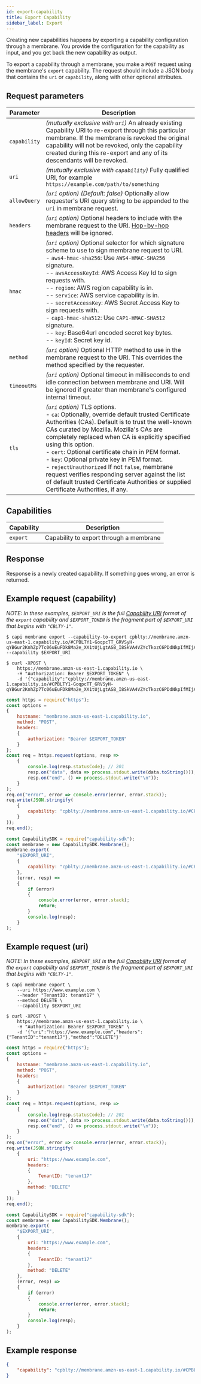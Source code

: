```yaml
---
id: export-capability
title: Export Capability
sidebar_label: Export
---
```


Creating new capabilities happens by exporting a capability configuration through a membrane. You provide the configuration for the capability as input, and you get back the new capability as output.

To export a capability through a membrane, you make a `POST` request using the membrane's `export` capability. The request should include a JSON body that contains the `uri` or `capability`, along with other optional attributes.

## Request parameters

| Parameter | Description
| --------- | ----------- |
| `capability` | _(mutually exclusive with `uri`)_ An already existing Capability URI to re-export through this particular membrane. If the membrane is revoked the original capability will not be revoked, only the capability created during this re-export and any of its descendants will be revoked.
| `uri` | _(mutually exclusive with `capability`)_ Fully qualified URI, for example `https://example.com/path/to/something`
| `allowQuery` | _(`uri` option)_ _(Default: false)_ Optionally allow requester's URI query string to be appended to the `uri` in membrane request.
| `headers` | _(`uri` option)_ Optional headers to include with the membrane request to the URI. [Hop-by-hop headers](https://developer.mozilla.org/en-US/docs/Web/HTTP/Headers#hbh) will be ignored.
| `hmac` | _(`uri` option)_ Optional selector for which signature scheme to use to sign membrane request to URI.<br/>- `aws4-hmac-sha256`: Use `AWS4-HMAC-SHA256` signature.<br/>-- `awsAccessKeyId`: AWS Access Key Id to sign requests with.<br/>-- `region`: AWS region capability is in.<br/>-- `service`: AWS service capability is in.<br/>-- `secretAccessKey`: AWS Secret Access Key to sign requests with.<br/>- `cap1-hmac-sha512`: Use `CAP1-HMAC-SHA512` signature.<br/>-- `key`: Base64url encoded secret key bytes.<br/>-- `keyId`: Secret key id.
| `method` | _(`uri` option)_ Optional HTTP method to use in the membrane request to the URI. This overrides the method specified by the requester.
| `timeoutMs` | _(`uri` option)_ Optional timeout in milliseconds to end idle connection between membrane and URI. Will be ignored if greater than membrane's configured internal timeout.
| `tls` | _(`uri` option)_ TLS options.<br/>- `ca`: Optionally, override default trusted Certificate Authorities (CAs). Default is to trust the well-known CAs curated by Mozilla. Mozilla's CAs are completely replaced when CA is explicitly specified using this option.<br/>- `cert`: Optional certificate chain in PEM format.<br/>- `key`: Optional private key in PEM format.<br/>- `rejectUnauthorized` If not `false`, membrane request verifies responding server against the list of default trusted Certificate Authorities or supplied Certificate Authorities, if any.

## Capabilities

| Capability | Description
| ---------- | ----------- |
| `export`   | Capability to export through a membrane

## Response

Response is a newly created capability. If something goes wrong, an error is returned.

## Example request (capability)

_NOTE: In these examples, `$EXPORT_URI` is the full [Capability URI](https://github.com/capabilityio/capability-uri#capability-uri-scheme) format of the `export` capability and `$EXPORT_TOKEN` is the fragment part of `$EXPORT_URI` that begins with `"CBLTY-1"`._

<!--DOCUSAURUS_CODE_TABS-->
<!--capi-->
```plaintext
$ capi membrane export --capability-to-export cpblty://membrane.amzn-us-east-1.capability.io/#CPBLTY1-GoqpcTT_GRVSyH-qYBGur2KnhZp7Tc06uEuFDk8Ma2e_XX1tUjLgtASB_I8SkVA4VZYcTkozC6PDdNkpIfMIjA --capability $EXPORT_URI
```
<!--curl-->
```plaintext
$ curl -XPOST \
    https://membrane.amzn-us-east-1.capability.io \
    -H "Authorization: Bearer $EXPORT_TOKEN" \
    -d '{"capability":"cpblty://membrane.amzn-us-east-1.capability.io/#CPBLTY1-GoqpcTT_GRVSyH-qYBGur2KnhZp7Tc06uEuFDk8Ma2e_XX1tUjLgtASB_I8SkVA4VZYcTkozC6PDdNkpIfMIjA"}'
```
<!--node.js-->
```javascript
const https = require("https");
const options =
{
    hostname: "membrane.amzn-us-east-1.capability.io",
    method: "POST",
    headers:
    {
        authorization: "Bearer $EXPORT_TOKEN"
    }
};
const req = https.request(options, resp =>
    {
        console.log(resp.statusCode); // 201
        resp.on("data", data => process.stdout.write(data.toString()));
        resp.on("end", () => process.stdout.write("\n"));
    }
);
req.on("error", error => console.error(error, error.stack));
req.write(JSON.stringify(
    {
        capability: "cpblty://membrane.amzn-us-east-1.capability.io/#CPBLTY1-GoqpcTT_GRVSyH-qYBGur2KnhZp7Tc06uEuFDk8Ma2e_XX1tUjLgtASB_I8SkVA4VZYcTkozC6PDdNkpIfMIjA"
    }
));
req.end();
```
<!--capability-sdk-js-->
```javascript
const CapabilitySDK = require("capability-sdk");
const membrane = new CapabilitySDK.Membrane();
membrane.export(
    "$EXPORT_URI",
    {
        capability: "cpblty://membrane.amzn-us-east-1.capability.io/#CPBLTY1-GoqpcTT_GRVSyH-qYBGur2KnhZp7Tc06uEuFDk8Ma2e_XX1tUjLgtASB_I8SkVA4VZYcTkozC6PDdNkpIfMIjA"
    },
    (error, resp) =>
    {
        if (error)
        {
            console.error(error, error.stack);
            return;
        }
        console.log(resp);
    }
);
```
<!--END_DOCUSAURUS_CODE_TABS-->

## Example request (uri)

_NOTE: In these examples, `$EXPORT_URI` is the full [Capability URI](https://github.com/capabilityio/capability-uri#capability-uri-scheme) format of the `export` capability and `$EXPORT_TOKEN` is the fragment part of `$EXPORT_URI` that begins with `"CBLTY-1"`._

<!--DOCUSAURUS_CODE_TABS-->
<!--capi-->
```plaintext
$ capi membrane export \
    --uri https://www.example.com \
    --header "TenantID: tenant17" \
    --method DELETE \
    --capability $EXPORT_URI
```
<!--curl-->
```plaintext
$ curl -XPOST \
    https://membrane.amzn-us-east-1.capability.io \
    -H "Authorization: Bearer $EXPORT_TOKEN" \
    -d '{"uri":"https://www.example.com","headers":{"TenantID":"tenant17"},"method":"DELETE"}'
```
<!--node.js-->
```javascript
const https = require("https");
const options =
{
    hostname: "membrane.amzn-us-east-1.capability.io",
    method: "POST",
    headers:
    {
        authorization: "Bearer $EXPORT_TOKEN"
    }
};
const req = https.request(options, resp =>
    {
        console.log(resp.statusCode); // 201
        resp.on("data", data => process.stdout.write(data.toString()));
        resp.on("end", () => process.stdout.write("\n"));
    }
);
req.on("error", error => console.error(error, error.stack));
req.write(JSON.stringify(
    {
        uri: "https://www.example.com",
        headers:
        {
            TenantID: "tenant17"
        },
        method: "DELETE"
    }
));
req.end();
```
<!--capability-sdk-js-->
```javascript
const CapabilitySDK = require("capability-sdk");
const membrane = new CapabilitySDK.Membrane();
membrane.export(
    "$EXPORT_URI",
    {
        uri: "https://www.example.com",
        headers:
        {
            TenantID: "tenant17"
        },
        method: "DELETE"
    },
    (error, resp) =>
    {
        if (error)
        {
            console.error(error, error.stack);
            return;
        }
        console.log(resp);
    }
);
```
<!--END_DOCUSAURUS_CODE_TABS-->

## Example response

```json
{
    "capability": "cpblty://membrane.amzn-us-east-1.capability.io/#CPBLTY1-Vs8axPY96csXT6f7Jx_YhsyxjqsDxnIzytgtfmOHDoyIm6gDf-sjWgv-9OwufgDZAeLIGfHA2X8F-bkEXMuyMA"
}
```

